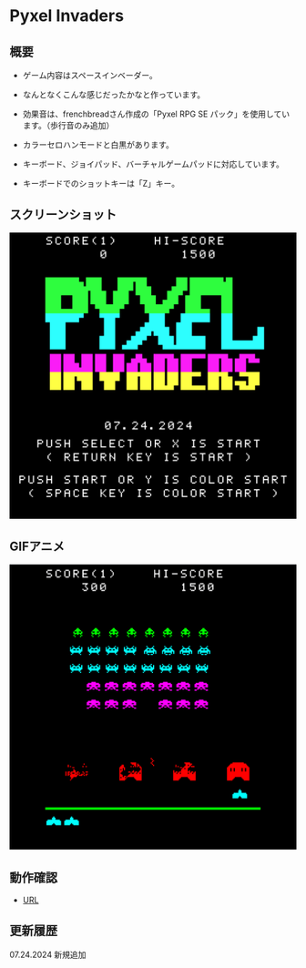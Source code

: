 # Pyxel Invaders

## 概要
- ゲーム内容はスペースインベーダー。
- なんとなくこんな感じだったかなと作っています。
- 効果音は、frenchbreadさん作成の「Pyxel RPG SE パック」を使用しています。（歩行音のみ追加）

- カラーセロハンモードと白黒があります。
- キーボード、ジョイパッド、バーチャルゲームパッドに対応しています。
- キーボードでのショットキーは「Z」キー。

## スクリーンショット
![SS](pyxelinv_t.png)

## GIFアニメ
![GIF](pyxelinv_game.gif)

## 動作確認
- [URL](https://sanbunnoichi.web.fc2.com/pyxel/pyxelinv.html)

## 更新履歴
07.24.2024 新規追加
